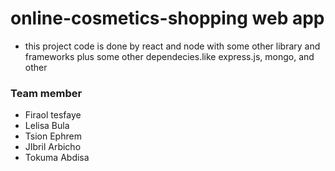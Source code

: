 # online-cosmetics-shopping web app
- this project code is done by react and node with some other library and frameworks plus some other dependecies.like express.js, mongo, and other
### Team member
- Firaol tesfaye
- Lelisa Bula
- Tsion Ephrem
- JIbril Arbicho
- Tokuma Abdisa

